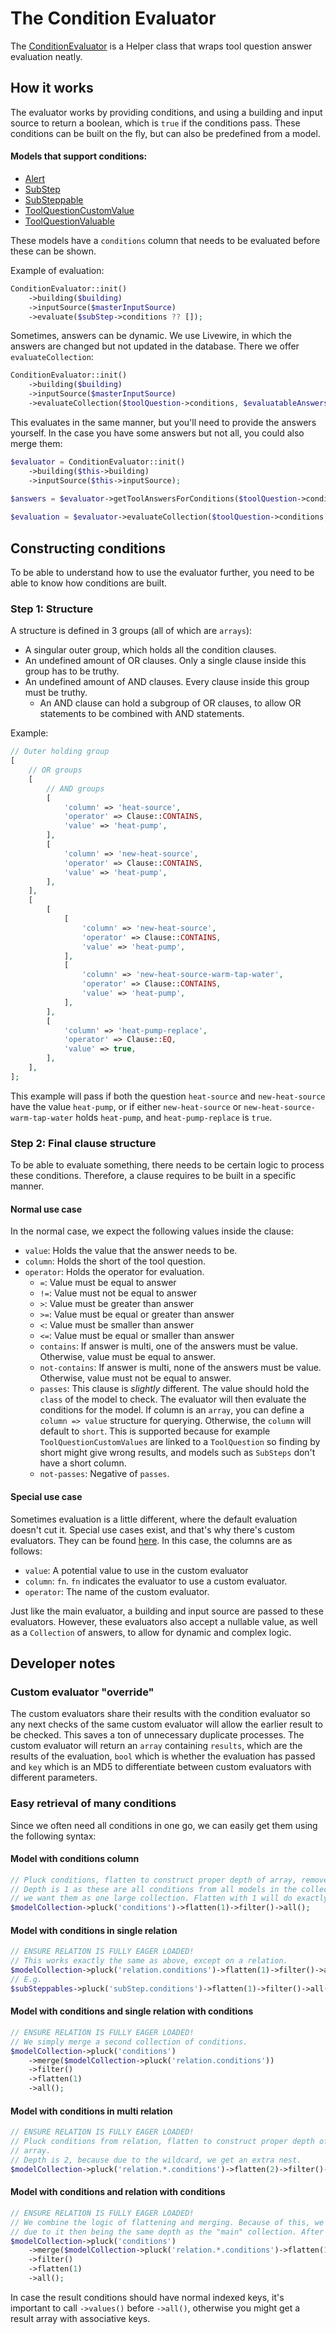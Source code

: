 # The Condition Evaluator
The [ConditionEvaluator](./../../app/Helpers/Conditions/ConditionEvaluator.php) is a Helper class that wraps 
tool question answer evaluation neatly.

## How it works
The evaluator works by providing conditions, and using a building and input source to return a boolean, which is 
`true` if the conditions pass. These conditions can be built on the fly, but can also be predefined from a model.

#### Models that support conditions:
- [Alert](./../../app/Models/Alert.php)
- [SubStep](./../../app/Models/SubStep.php)
- [SubSteppable](./../../app/Models/SubSteppable.php)
- [ToolQuestionCustomValue](./../../app/Models/ToolQuestionCustomValue.php)
- [ToolQuestionValuable](./../../app/Models/ToolQuestionValuable.php)

These models have a `conditions` column that needs to be evaluated before these can be shown.

Example of evaluation:
```php 
ConditionEvaluator::init()
    ->building($building)
    ->inputSource($masterInputSource)
    ->evaluate($subStep->conditions ?? []);
```

Sometimes, answers can be dynamic. We use Livewire, in which the answers are changed but not updated in the
database. There we offer `evaluateCollection`:

```php 
ConditionEvaluator::init()
    ->building($building)
    ->inputSource($masterInputSource)
    ->evaluateCollection($toolQuestion->conditions, $evaluatableAnswers)
```

This evaluates in the same manner, but you'll need to provide the answers yourself. In the case you have some 
answers but not all, you could also merge them:

```php 
$evaluator = ConditionEvaluator::init()
    ->building($this->building)
    ->inputSource($this->inputSource);
  
$answers = $evaluator->getToolAnswersForConditions($toolQuestion->conditions)->merge(collect($answers));

$evaluation = $evaluator->evaluateCollection($toolQuestion->conditions, $answers);
```

## Constructing conditions
To be able to understand how to use the evaluator further, you need to be able to know how conditions are built.

### Step 1: Structure
A structure is defined in 3 groups (all of which are `arrays`):

- A singular outer group, which holds all the condition clauses.
- An undefined amount of OR clauses. Only a single clause inside this group has to be truthy.
- An undefined amount of AND clauses. Every clause inside this group must be truthy.
  - An AND clause can hold a subgroup of OR clauses, to allow OR statements to be combined with AND statements.

Example:
```php
// Outer holding group
[
    // OR groups
    [
        // AND groups
        [
            'column' => 'heat-source',
            'operator' => Clause::CONTAINS,
            'value' => 'heat-pump',
        ],   
        [
            'column' => 'new-heat-source',
            'operator' => Clause::CONTAINS,
            'value' => 'heat-pump',
        ],
    ],
    [
        [
            [
                'column' => 'new-heat-source',
                'operator' => Clause::CONTAINS,
                'value' => 'heat-pump',
            ],
            [
                'column' => 'new-heat-source-warm-tap-water',
                'operator' => Clause::CONTAINS,
                'value' => 'heat-pump',
            ],
        ],
        [
            'column' => 'heat-pump-replace',
            'operator' => Clause::EQ,
            'value' => true,
        ],
    ],
];
```

This example will pass if both the question `heat-source` and `new-heat-source` have the value `heat-pump`, or if 
either `new-heat-source` or `new-heat-source-warm-tap-water` holds `heat-pump`, and `heat-pump-replace` is `true`.

### Step 2: Final clause structure
To be able to evaluate something, there needs to be certain logic to process these conditions. Therefore, a clause 
requires to be built in a specific manner.

#### Normal use case
In the normal case, we expect the following values inside the clause:

- `value`: Holds the value that the answer needs to be.
- `column`: Holds the short of the tool question.
- `operator`: Holds the operator for evaluation.
  - `=`: Value must be equal to answer
  - `!=`: Value must not be equal to answer
  - `>`: Value must be greater than answer
  - `>=`: Value must be equal or greater than answer
  - `<`: Value must be smaller than answer
  - `<=`: Value must be equal or smaller than answer
  - `contains`: If answer is multi, one of the answers must be value. Otherwise, value must be equal to answer.
  - `not-contains`: If answer is multi, none of the answers must be value. Otherwise, value must not be equal to answer.
  - `passes`: This clause is _slightly_ different. The value should hold the `class` of the model to check. The 
    evaluator will then evaluate the conditions for the model. If column is an `array`, you can define a 
    `column => value` structure for querying. Otherwise, the `column` will default to `short`. This is supported because 
    for example `ToolQuestionCustomValues` are linked to a `ToolQuestion` so finding by short might give wrong 
    results, and models such as `SubSteps` don't have a short column. 
  - `not-passes`: Negative of `passes`. 

#### Special use case
Sometimes evaluation is a little different, where the default evaluation doesn't cut it. Special use cases exist, and 
that's why there's custom evaluators. They can be found [here](./../../app/Helpers/Conditions/Evaluators/). In this
case, the columns are as follows:

- `value`: A potential value to use in the custom evaluator
- `column`: `fn`. `fn` indicates the evaluator to use a custom evaluator.
- `operator`: The name of the custom evaluator.

Just like the main evaluator, a building and input source are passed to these evaluators. However, these evaluators 
also accept a nullable value, as well as a `Collection` of answers, to allow for dynamic and complex logic.

## Developer notes
### Custom evaluator "override"
The custom evaluators share their results with the condition evaluator so any next checks of the same custom evaluator 
will allow the earlier result to be checked. This saves a ton of unnecessary duplicate processes. The custom evaluator 
will return an `array` containing `results`, which are the results of the evaluation, `bool` which is whether the
evaluation has passed and `key` which is an MD5 to differentiate between custom evaluators with different parameters.

### Easy retrieval of many conditions
Since we often need all conditions in one go, we can easily get them using the following syntax:

#### Model with conditions column
```php
// Pluck conditions, flatten to construct proper depth of array, remove `null` values, then convert to array. 
// Depth is 1 as these are all conditions from all models in the collection one by one, while really
// we want them as one large collection. Flatten with 1 will do exactly that. 
$modelCollection->pluck('conditions')->flatten(1)->filter()->all();
```

#### Model with conditions in single relation
```php
// ENSURE RELATION IS FULLY EAGER LOADED!
// This works exactly the same as above, except on a relation.
$modelCollection->pluck('relation.conditions')->flatten(1)->filter()->all();
// E.g. 
$subSteppables->pluck('subStep.conditions')->flatten(1)->filter()->all();
```

#### Model with conditions and single relation with conditions
```php
// ENSURE RELATION IS FULLY EAGER LOADED!
// We simply merge a second collection of conditions.
$modelCollection->pluck('conditions')
    ->merge($modelCollection->pluck('relation.conditions'))
    ->filter()
    ->flatten(1)
    ->all();
```

#### Model with conditions in multi relation
```php
// ENSURE RELATION IS FULLY EAGER LOADED!
// Pluck conditions from relation, flatten to construct proper depth of array, remove `null` values, then convert to
// array.
// Depth is 2, because due to the wildcard, we get an extra nest.
$modelCollection->pluck('relation.*.conditions')->flatten(2)->filter()->all();
```

#### Model with conditions and relation with conditions
```php
// ENSURE RELATION IS FULLY EAGER LOADED!
// We combine the logic of flattening and merging. Because of this, we only need to flatten the merged collection once, 
// due to it then being the same depth as the "main" collection. After that we proceed as usual.
$modelCollection->pluck('conditions')
    ->merge($modelCollection->pluck('relation.*.conditions')->flatten(1))
    ->filter()
    ->flatten(1)
    ->all();
```

In case the result conditions should have normal indexed keys, it's important to call `->values()` before `->all()`, 
otherwise you might get a result array with associative keys.